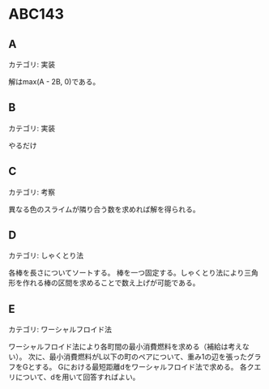 # ABC143

## A
カテゴリ: 実装

解はmax(A - 2B, 0)である。

## B
カテゴリ: 実装

やるだけ

## C
カテゴリ: 考察

異なる色のスライムが隣り合う数を求めれば解を得られる。

## D
カテゴリ: しゃくとり法

各棒を長さについてソートする。
棒を一つ固定する。しゃくとり法により三角形を作れる棒の区間を求めることで数え上げが可能である。

## E
カテゴリ: ワーシャルフロイド法

ワーシャルフロイド法により各町間の最小消費燃料を求める（補給は考えない）。
次に、最小消費燃料がL以下の町のペアについて、重み1の辺を張ったグラフをGとする。
Gにおける最短距離dをワーシャルフロイド法で求める。
各クエリについて、dを用いて回答すればよい。
